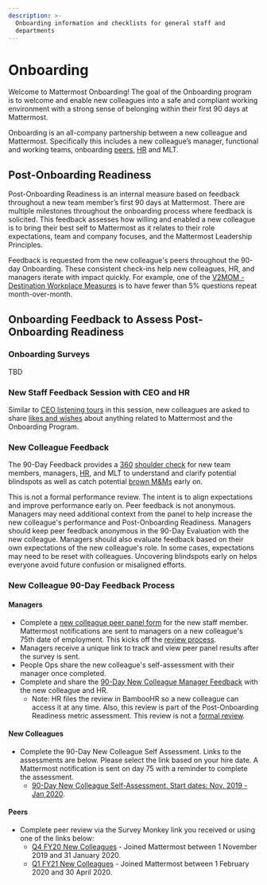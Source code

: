 ```yaml
---
description: >-
  Onboarding information and checklists for general staff and
  departments
---
```


# Onboarding

Welcome to Mattermost Onboarding! The goal of the Onboarding program is to welcome and enable new colleagues into a safe and compliant working environment with a strong sense of belonging within their first 90 days at Mattermost. 

Onboarding is an all-company partnership between a new colleague and Mattermost. Specifically this includes a new colleague’s manager, functional and working teams, onboarding [peers](https://docs.google.com/document/d/1DQULEvgOhGeEGLTzdOlSvo858vo94zmnMN8sygi-lHk/edit?ts=5e21f202), [HR](https://handbook.mattermost.com/operations/workplace/people#team) and MLT. 

## Post-Onboarding Readiness 

Post-Onboarding Readiness is an internal measure based on feedback throughout a new team member’s first 90 days at Mattermost. There are multiple milestones throughout the onboarding process where feedback is solicited. This feedback assesses how willing and enabled a new colleague is to bring their best self to Mattermost as it relates to their role expectations, team and company focuses, and the Mattermost Leadership Principles. 

Feedback is requested from the new colleague's peers throughout the 90-day Onboarding. These consistent check-ins help new colleagues, HR, and managers iterate with impact quickly. For example, one of the [V2MOM - Destination Workplace Measures](https://docs.google.com/presentation/d/1BDSaeW-M92gth_NM1vI23dtbFLBsYVIk/edit#slide=id.g6f2ea8cda4_8_1852) is to have fewer than 5% questions repeat month-over-month. 

## Onboarding Feedback to Assess Post-Onboarding Readiness 

### Onboarding Surveys
TBD

### New Staff Feedback Session with CEO and HR

Similar to [CEO listening tours](https://handbook.mattermost.com/operations/operations/company-cadence#ceo-listening-tours) in this session, new colleagues are asked to share [likes and wishes](https://handbook.mattermost.com/company/about-mattermost/mindsets#likes-and-wishes) about anything related to Mattermost and the Onboarding Program. 

### New Colleague Feedback

The 90-Day Feedback provides a [360](https://handbook.mattermost.com/operations/workplace/people/performance-reviews-50#how-is-feedback-shared) [shoulder check](https://handbook.mattermost.com/company/about-mattermost/mindsets#shoulder-check) for new team members, managers, [HR](https://handbook.mattermost.com/operations/workplace/people#team), and MLT to understand and clarify potential blindspots as well as catch potential [brown M&Ms](https://handbook.mattermost.com/company/about-mattermost/mindsets#brown-m-and-ms) early on. 

This is not a formal performance review. The intent is to align expectations and improve performance early on. Peer feedback is not anonymous. Managers may need additional context from the panel to help increase the new colleague's performance and Post-Onboarding Readiness. Managers should keep peer feedback anonymous in the 90-Day Evaluation with the new colleague. Managers should also evaluate feedback based on their own expectations of the new colleague's role. In some cases, expectations may need to be reset with colleagues. Uncovering blindspots early on helps everyone avoid future confusion or misaligned efforts. 

### New Colleague 90-Day Feedback Process

#### Managers

* Complete a [new colleague peer panel form](https://www.surveymonkey.com/r/newcolleaguepanel) for the new staff member. Mattermost notifications are sent to managers on a new colleague's 75th date of employment. This kicks off the [review process](https://handbook.mattermost.com/operations/workplace/people/performance-reviews-50#how-is-feedback-shared). 
* Managers receive a unique link to track and view peer panel results after the survey is sent. 
* People Ops share the new colleague's self-assessment with their manager once completed. 
* Complete and share the [90-Day New Colleague Manager Feedback](https://docs.google.com/document/d/14eekRFrwZZILb7U9Xe1LXIlZf1PyOAnZpDSJE9_-niY/edit?userstoinvite=lauren%40mattermost.com&ts=5e8399b1&actionButton=1) with the new colleague and HR. 
  * Note: HR files the review in BambooHR so a new colleague can access it at any time. Also, this review is part of the Post-Onboarding Readiness metric assessment. This review is not a [formal review](https://handbook.mattermost.com/operations/workplace/people/performance-reviews-50/formal-review-process).  

#### New Colleagues

* Complete the 90-Day New Colleague Self Assessment. Links to the assessments are below. Please select the link based on your hire date. A Mattermost notification is sent on day 75 with a reminder to complete the assessment. 
  * [90-Day New Colleague Self-Assessment. Start dates: Nov. 2019 - Jan 2020](https://www.surveymonkey.com/r/90daySelfAssessmentQ4FY20). 

#### Peers

* Complete peer review via the Survey Monkey link you received or using one of the links below: 
  * [Q4 FY20 New Colleagues](https://www.surveymonkey.com/r/90dQ4newcolleague) - Joined Mattermost between 1 November 2019 and 31 January 2020.
  * [Q1 FY21 New Colleagues](https://www.surveymonkey.com/r/FY21Q190DNewColleague) - Joined Mattermost between 1 February 2020 and 30 April 2020.
